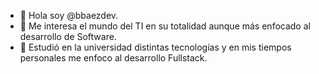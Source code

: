- 👋 Hola soy @bbaezdev.
- 👀 Me interesa el mundo del TI en su totalidad aunque más enfocado al desarrollo de Software.
- 🌱 Estudió en la universidad distintas tecnologías y en mis tiempos personales me enfoco al desarrollo Fullstack.

<!---
bbaezdev/bbaezdev is a ✨ special ✨ repository because its `README.md` (this file) appears on your GitHub profile.
You can click the Preview link to take a look at your changes.
--->
